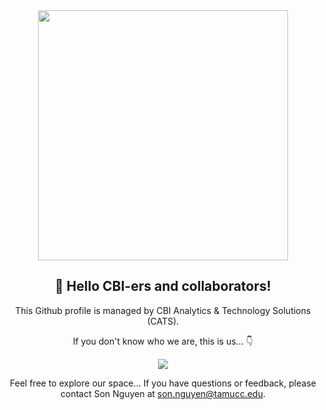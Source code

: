 <div align="center">
<img src="https://user-images.githubusercontent.com/7061990/200996749-b75ba9b0-cdc6-4853-ab59-a4422b4ea6f0.png" style="width:400px" />
<h2>👋 Hello CBI-ers and collaborators!</h2>


This Github profile is managed by CBI Analytics & Technology Solutions (CATS). 

If you don't know who we are, this is us... 👇

<img src="https://media.tenor.com/eEMB7T6hU7wAAAAC/cat-call.gif"/>

Feel free to explore our space...
If you have questions or feedback, please contact Son Nguyen at <son.nguyen@tamucc.edu>.

</div>
